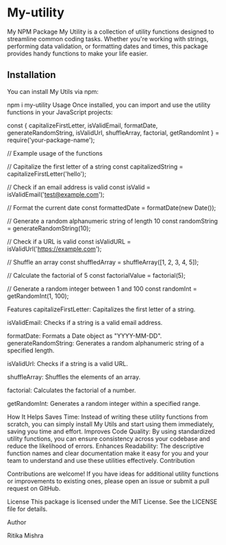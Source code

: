 # My-utility
My NPM Package My Utility is a collection of utility functions designed to streamline common coding tasks. Whether you're working with strings, performing data validation, or formatting dates and times, this package provides handy functions to make your life easier.

## Installation
You can install My Utils via npm:

npm i my-utility
Usage Once installed, you can import and use the utility functions in your JavaScript projects:


const {
  capitalizeFirstLetter,
  isValidEmail,
  formatDate,
  generateRandomString,
  isValidUrl,
  shuffleArray,
  factorial,
  getRandomInt
} = require('your-package-name');

// Example usage of the functions

// Capitalize the first letter of a string
const capitalizedString = capitalizeFirstLetter('hello');

// Check if an email address is valid
const isValid = isValidEmail('test@example.com');

// Format the current date
const formattedDate = formatDate(new Date());

// Generate a random alphanumeric string of length 10
const randomString = generateRandomString(10);

// Check if a URL is valid
const isValidURL = isValidUrl('https://example.com');

// Shuffle an array
const shuffledArray = shuffleArray([1, 2, 3, 4, 5]);

// Calculate the factorial of 5
const factorialValue = factorial(5);

// Generate a random integer between 1 and 100
const randomInt = getRandomInt(1, 100);


Features
capitalizeFirstLetter: Capitalizes the first letter of a string.

isValidEmail: Checks if a string is a valid email address.

formatDate: Formats a Date object as "YYYY-MM-DD".
generateRandomString: Generates a random alphanumeric string of a specified length.

isValidUrl: Checks if a string is a valid URL.

shuffleArray: Shuffles the elements of an array.

factorial: Calculates the factorial of a number.

getRandomInt: Generates a random integer within a specified range.

How It Helps
Saves Time: Instead of writing these utility functions from scratch, you can simply install My Utils and start using them immediately, saving you time and effort. Improves Code Quality: By using standardized utility functions, you can ensure consistency across your codebase and reduce the likelihood of errors. Enhances Readability: The descriptive function names and clear documentation make it easy for you and your team to understand and use these utilities effectively. Contribution

Contributions are welcome! If you have ideas for additional utility functions or improvements to existing ones, please open an issue or submit a pull request on GitHub.

License
This package is licensed under the MIT License. See the LICENSE file for details.

Author

Ritika Mishra